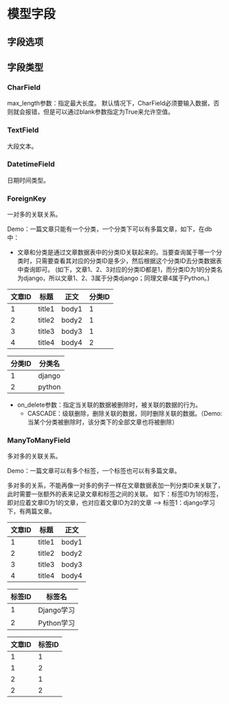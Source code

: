 
# 模型字段  

## 字段选项




## 字段类型


### CharField


max_length参数：指定最大长度。
默认情况下，CharField必须要输入数据，否则就会报错，但是可以通过blank参数指定为True来允许空值。



### TextField
大段文本。



### DatetimeField
日期时间类型。



### ForeignKey 
一对多的关联关系。

Demo：一篇文章只能有一个分类，一个分类下可以有多篇文章，如下，在db中：

- 文章和分类是通过文章数据表中的分类ID关联起来的。当要查询属于哪一个分类时，只需要查看其对应的分类ID是多少，然后根据这个分类ID去分类数据表中查询即可。
  (如下，文章1、2、3对应的分类ID都是1，而分类ID为1的分类名为django，所以文章1、2、3属于分类django；同理文章4属于Python。)

| 文章ID | 标题     | 正文    | 分类ID |
|------|--------|-------|------|
| 1    | title1 | body1 | 1    |
| 2    | title2 | body2 | 1    |
| 3    | title3 | body3 | 1    |
| 4    | title4 | body4 | 2    |

| 分类ID | 分类名    |
|------|--------|
| 1    | django |
| 2    | python |



- on_delete参数：指定当关联的数据被删除时，被关联的数据的行为。
    - CASCADE：级联删除，删除关联的数据，同时删除关联的数据。（Demo: 当某个分类被删除时，该分类下的全部文章也将被删除）



### ManyToManyField
多对多的关联关系。

Demo：一篇文章可以有多个标签，一个标签也可以有多篇文章。

多对多的关系，不能再像一对多的例子一样在文章数据表加一列分类ID来关联了，此时需要一张额外的表来记录文章和标签之间的关联。
如下：标签ID为1的标签，即对应着文章ID为1的文章，也对应着文章ID为2的文章 --> 标签1：django学习 下，有两篇文章。

| 文章ID | 标题     | 正文    | 
|------|--------|-------|
| 1    | title1 | body1 |
| 2    | title2 | body2 |
| 3    | title3 | body3 |
| 4    | title4 | body4 |

| 标签ID | 标签名      |
|------|----------|
| 1    | Django学习 |
| 2    | Python学习 |


| 文章ID | 标签ID     |
|------|----------|
| 1    | 1        |
| 1    | 2        |
| 2    | 1        |
| 2    | 2        |


